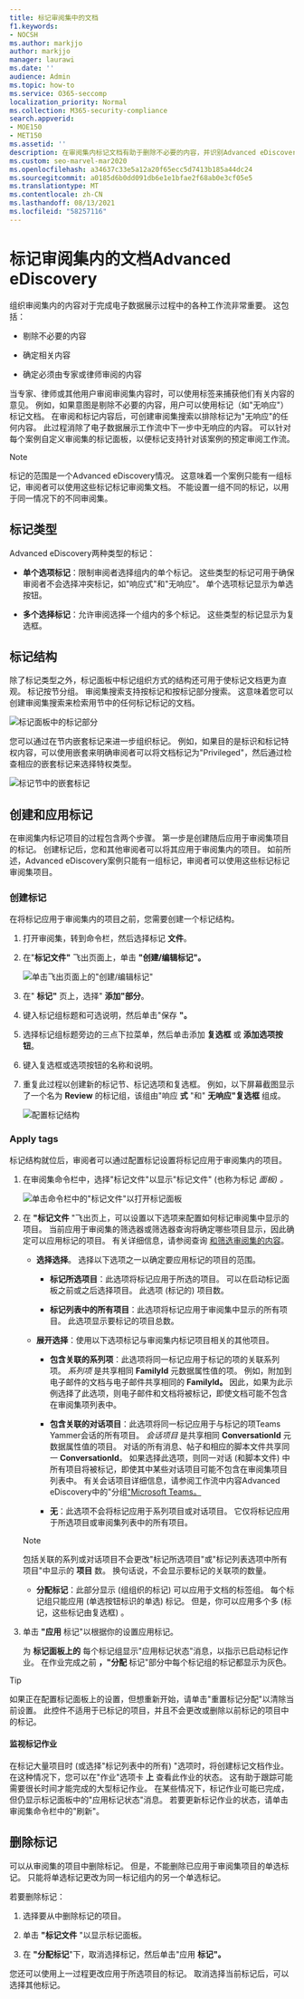 ```yaml
---
title: 标记审阅集中的文档
f1.keywords:
- NOCSH
ms.author: markjjo
author: markjjo
manager: laurawi
ms.date: ''
audience: Admin
ms.topic: how-to
ms.service: O365-seccomp
localization_priority: Normal
ms.collection: M365-security-compliance
search.appverid:
- MOE150
- MET150
ms.assetid: ''
description: 在审阅集内标记文档有助于删除不必要的内容，并识别Advanced eDiscovery内容。
ms.custom: seo-marvel-mar2020
ms.openlocfilehash: a34637c33e5a12a20f65ecc5d7413b185a44dc24
ms.sourcegitcommit: a0185d6b0dd091db6e1e1bfae2f68ab0e3cf05e5
ms.translationtype: MT
ms.contentlocale: zh-CN
ms.lasthandoff: 08/13/2021
ms.locfileid: "58257116"
---
```

# <a name="tag-documents-in-a-review-set-in-advanced-ediscovery"></a>标记审阅集内的文档Advanced eDiscovery

组织审阅集内的内容对于完成电子数据展示过程中的各种工作流非常重要。 这包括：

- 剔除不必要的内容

- 确定相关内容

- 确定必须由专家或律师审阅的内容

当专家、律师或其他用户审阅审阅集内容时，可以使用标签来捕获他们有关内容的意见。 例如，如果意图是剔除不必要的内容，用户可以使用标记（如"无响应"）标记文档。 在审阅和标记内容后，可创建审阅集搜索以排除标记为"无响应"的任何内容。 此过程消除了电子数据展示工作流中下一步中无响应的内容。 可以针对每个案例自定义审阅集的标记面板，以便标记支持针对该案例的预定审阅工作流。

> [!NOTE]
> 标记的范围是一个Advanced eDiscovery情况。 这意味着一个案例只能有一组标记，审阅者可以使用这些标记标记审阅集文档。 不能设置一组不同的标记，以用于同一情况下的不同审阅集。

## <a name="tag-types"></a>标记类型

Advanced eDiscovery两种类型的标记：

- **单个选项标记**：限制审阅者选择组内的单个标记。 这些类型的标记可用于确保审阅者不会选择冲突标记，如"响应式"和"无响应"。 单个选项标记显示为单选按钮。

- **多个选择标记**：允许审阅选择一个组内的多个标记。 这些类型的标记显示为复选框。

## <a name="tag-structure"></a>标记结构

除了标记类型之外，标记面板中标记组织方式的结构还可用于使标记文档更为直观。 标记按节分组。 审阅集搜索支持按标记和按标记部分搜索。 这意味着您可以创建审阅集搜索来检索用节中的任何标记标记的文档。

![标记面板中的标记部分](../media/TagTypes.png)

您可以通过在节内嵌套标记来进一步组织标记。 例如，如果目的是标识和标记特权内容，可以使用嵌套来明确审阅者可以将文档标记为"Privileged"，然后通过检查相应的嵌套标记来选择特权类型。

![标记节中的嵌套标记](../media/NestingTags.png)

## <a name="creating-and-applying-tags"></a>创建和应用标记

在审阅集内标记项目的过程包含两个步骤。 第一步是创建随后应用于审阅集项目的标记。 创建标记后，您和其他审阅者可以将其应用于审阅集内的项目。 如前所述，Advanced eDiscovery案例只能有一组标记，审阅者可以使用这些标记标记审阅集项目。

### <a name="create-tags"></a>创建标记

在将标记应用于审阅集内的项目之前，您需要创建一个标记结构。

1. 打开审阅集，转到命令栏，然后选择标记 **文件**。

2. 在"**标记文件"** 飞出页面上，单击 **"创建/编辑标记"。**

   ![单击飞出页面上的"创建/编辑标记"](../media/CreateAeDTags1.png)

3. 在" **标记"** 页上，选择" **添加"部分**。

4. 键入标记组标题和可选说明，然后单击"保存 **"。**

5. 选择标记组标题旁边的三点下拉菜单，然后单击添加 **复选框** 或 **添加选项按钮**。

6. 键入复选框或选项按钮的名称和说明。

7. 重复此过程以创建新的标记节、标记选项和复选框。 例如，以下屏幕截图显示了一个名为 **Review** 的标记组，该组由"响应 **式** "和" **无响应"复选框** 组成。

   ![配置标记结构](../media/ManageTagOptions3.png)

### <a name="apply-tags"></a>Apply tags

标记结构就位后，审阅者可以通过配置标记设置将标记应用于审阅集内的项目。

1. 在审阅集命令栏中，选择"标记文件"以显示"标记文件" (也称为标记 *面板) 。*

   ![单击命令栏中的"标记文件"以打开标记面板](../media/TagFilesFlyoutPage.png)

2. 在 **"标记文件** "飞出页上，可以设置以下选项来配置如何标记审阅集中显示的项目。 当前应用于审阅集的筛选器或筛选器查询将确定哪些项目显示，因此确定可以应用标记的项目。 有关详细信息，请参阅查询 [和筛选审阅集的内容](review-set-search.md)。

   - **选择选择**。 选择以下选项之一以确定要应用标记的项目的范围。

      - **标记所选项目**：此选项将标记应用于所选的项目。 可以在启动标记面板之前或之后选择项目。 此选项 (标记的) 项目数。

      - **标记列表中的所有项目**：此选项将标记应用于审阅集中显示的所有项目。 此选项显示要标记的项目总数。

   - **展开选择**：使用以下选项标记与审阅集内标记项目相关的其他项目。

      - **包含关联的系列项**：此选项将同一标记应用于标记的项的关联系列项。  *系列项* 是共享相同 **FamilyId** 元数据属性值的项。 例如，附加到电子邮件的文档与电子邮件共享相同的 **FamilyId。** 因此，如果为此示例选择了此选项，则电子邮件和文档将被标记，即使文档可能不包含在审阅集项列表中。

      - **包含关联的对话项目**：此选项将同一标记应用于与标记的项Teams Yammer会话的所有项目。 *会话项目* 是共享相同 **ConversationId** 元数据属性值的项目。 对话的所有消息、帖子和相应的脚本文件共享同一 **ConversationId**。 如果选择此选项，则同一对话 (和脚本文件) 中所有项目将被标记，即使其中某些对话项目可能不包含在审阅集项目列表中。 有关会话项目详细信息，请参阅工作流中内容Advanced eDiscovery中的"分组["Microsoft Teams。](teams-workflow-in-advanced-ediscovery.md#grouping)

      - **无**：此选项不会将标记应用于系列项目或对话项目。 它仅将标记应用于所选项目或审阅集列表中的所有项目。

   > [!NOTE]
   > 包括关联的系列或对话项目不会更改"标记所选项目"或"标记列表选项中所有项目"中显示的 **项目** 数。 换句话说，不会显示要标记的关联项的数量。

   - **分配标记**：此部分显示 (组组织的标记) 可以应用于文档的标签组。 每个标记组只能应用 (单选按钮标识的单选) 标记。 但是，你可以应用多个多 (标记，这些标记由复选框) 。

3. 单击 **"应用** 标记"以根据你的设置应用标记。

   为 **标记面板上的** 每个标记组显示"应用标记状态"消息，以指示已启动标记作业。 在作业完成之前 **，"分配** 标记"部分中每个标记组的标记都显示为灰色。

> [!TIP]
> 如果正在配置标记面板上的设置，但想重新开始，请单击"重置标记分配"以清除当前设置。  此控件不适用于已标记的项目，并且不会更改或删除以前标记的项目中的标记。  

#### <a name="monitor-tagging-jobs"></a>监视标记作业

在标记大量项目时 (或选择"标记列表中的所有) "选项时，将创建标记文档作业。  在这种情况下，您可以在"作业"选项卡 **上** 查看此作业的状态。 这有助于跟踪可能需要很长时间才能完成的大型标记作业。 在某些情况下，标记作业可能已完成，但仍显示标记面板中的"应用标记状态"消息。 若要更新标记作业的状态，请单击审阅集命令栏中的"刷新"。

## <a name="removing-tags"></a>删除标记

可以从审阅集的项目中删除标记。 但是，不能删除已应用于审阅集项目的单选标记。 只能将单选标记更改为同一标记组内的另一个单选标记。

若要删除标记：

1. 选择要从中删除标记的项目。

2. 单击 **"标记文件** "以显示标记面板。

3. 在 **"分配标记**"下，取消选择标记，然后单击"应用 **标记"。**

您还可以使用上一过程更改应用于所选项目的标记。 取消选择当前标记后，可以选择其他标记。
